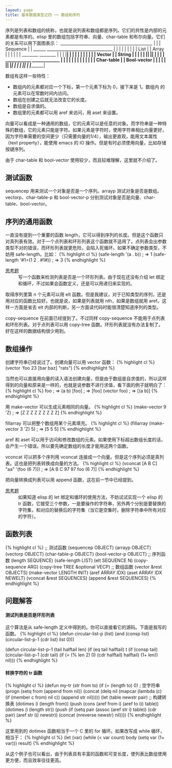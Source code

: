 ```yaml
---
layout: page
title: 基本数据类型之四 ── 数组和序列
---
```


序列是列表和数组的统称，也就是说列表和数组都是序列。它们的共性是内部的元素都是有序的。elisp 里的数组包括字符串、向量、char-table 和布尔向量。它们的关系可以用下面图表示：
               _____________________________________________
              |                                             |
              |          Sequence                           |
              |  ______   ________________________________  |
              | |      | |                                | |
              | | List | |             Array              | |
              | |      | |    ________       ________     | |
              | |______| |   |        |     |        |    | |
              |          |   | Vector |     | String |    | |
              |          |   |________|     |________|    | |
              |          |  ____________   _____________  | |
              |          | |            | |             | | |
              |          | | Char-table | | Bool-vector | | |
              |          | |____________| |_____________| | |
              |          |________________________________| |
              |_____________________________________________|

数组有这样一些特性：

 - 数组内的元素都对应一个下标，第一个元素下标为 0，接下来是 1。数组内
 的元素可以在常数时间内访问。
 - 数组在创建之后就无法改变它的长度。
 - 数组是自求值的。
 - 数组里的元素都可以用 aref 来访问，用 aset 来设置。

向量可以看成是一种通用的数组，它的元素可以是任意的对象。而字符串是一种特殊的数组，它的元素只能是字符。如果元素是字符时，使用字符串相比向量更好，因为字符串需要的空间更少（只需要向量的1/4），输出更直观，能用文本属性（text property），能使用 emacs 的 IO 操作。但是有时必须使用向量，比如存储按键序列。

由于 char-table 和 bool-vector 使用较少，而且较难理解，这里就不介绍了。

## 测试函数 ##

sequencep 用来测试一个对象是否是一个序列。arrayp 测试对象是否是数组。vectorp、char-table-p 和 bool-vector-p 分别测试对象是否是向量、char-table、bool-vector。

## 序列的通用函数 ##

一直没有提到一个重要的函数 length，它可以得到序列的长度。但是这个函数只对真列表有效。对于一个点列表和环形列表这个函数就不适用了。点列表会出参数类型不对的错误，而环形列表就更危险，会陷入死循环。如果不确定参数类型，不妨用 safe-length。比如：
{% highlight cl %}
(safe-length '(a . b))                  ; => 1
(safe-length '#1=(1 2 . #1#))           ; => 3
{% endhighlight %}

<dl>
<dt><a href="#answer-cirlistp">思考题</a></dt>
<dd>
  写一个函数来检测列表是否是一个环形列表。由于现在还没有介绍 let 绑定和循环，不过如果会函数定义，还是可以用递归来实现的。
</dd>
</dl>

取得序列里第 n 个元素可以用 elt 函数。但是我建议，对于已知类型的序列，还是用对应的函数比较好。也就是说，如果是列表就用 nth，如果是数组就用 aref。这样一方面是省去 elt 内部的判断，另一方面读代码时能很清楚知道序列的类型。

copy-sequence 在前面已经提到了。不过同样 copy-sequence 不能用于点列表和环形列表。对于点列表可以用 copy-tree 函数。环形列表就没有办法复制了。
好在这样的数据结构很少用到。

## 数组操作 ##

创建字符串已经说过了。创建向量可以用 vector 函数：
{% highlight cl %}
(vector 'foo 23 [bar baz] "rats")
{% endhighlight %}

当然也可以直接用向量的读入语法创建向量，但是由于数组是自求值的，所以这样得到的向量和原来是一样的，也就是说参数不进行求值，看下面的例子就明白了：
{% highlight cl %}
foo                                     ; => (a b)
[foo]                                   ; => [foo]
(vector foo)                            ; => [(a b)]
{% endhighlight %}

用 make-vector 可以生成元素相同的向量。
{% highlight cl %}
(make-vector 9 'Z)                      ; => [Z Z Z Z Z Z Z Z Z]
{% endhighlight %}

fillarray 可以把整个数组用某个元素填充。
{% highlight cl %}
(fillarray (make-vector 3 'Z) 5)        ; => [5 5 5]
{% endhighlight %}

aref 和 aset 可以用于访问和修改数组的元素。如果使用下标超出数组长度的话，会产生一个错误。所以要先确定数组的长度才能用这两个函数。

vconcat 可以把多个序列用 vconcat 连接成一个向量。但是这个序列必须是真列表。这也是把列表转换成向量的方法。
{% highlight cl %}
(vconcat [A B C] "aa" '(foo (6 7)))     ; => [A B C 97 97 foo (6 7)]
{% endhighlight %}

把向量转换成列表可以用 append 函数，这在前一节中已经提到。

<dl>
<dt><a href="#answer-tr">思考题</a></dt>
<dd>
  如果知道 elisp 的 let 绑定和循环的使用方法，不妨试试实现一个 elisp 的 tr 函数，它接受三个参数，一是要操作的字符串，另外两个分别是要替换的字符集，和对应的替换后的字符集（当它是空集时，删除字符串中所有对应的字符）。
  </dd>
</dl>

## 函数列表 ##
{% highlight cl %}
;; 测试函数
(sequencep OBJECT)
(arrayp OBJECT)
(vectorp OBJECT)
(char-table-p OBJECT)
(bool-vector-p OBJECT)
;; 序列函数
(length SEQUENCE)
(safe-length LIST)
(elt SEQUENCE N)
(copy-sequence ARG)
(copy-tree TREE &optional VECP)
;; 数组函数
(vector &rest OBJECTS)
(make-vector LENGTH INIT)
(aref ARRAY IDX)
(aset ARRAY IDX NEWELT)
(vconcat &rest SEQUENCES)
(append &rest SEQUENCES)
{% endhighlight %}

## 问题解答 ##

<a name="answer-cirlistp"></a>
#### 测试列表是否是环形列表 ####
这个算法是从 safe-length 定义中得到的。你可以直接看它的源码。下面是我写的函数。
{% highlight cl %}
(defun circular-list-p (list)
  (and (consp list)
       (circular-list-p-1 (cdr list) list 0)))

(defun circular-list-p-1 (tail halftail len)
  (if (eq tail halftail)
      t
    (if (consp tail)
        (circular-list-p-1 (cdr tail)
                           (if (= (% len 2) 0)
                               (cdr halftail)
                             halftail)
                           (1+ len))
      nil)))
{% endhighlight %}

<a name="answer-tr"></a>
#### 转换字符的 tr 函数 ####
{% highlight cl %}
(defun my-tr (str from to)
  (if (= (length to) 0)                 ; 空字符串
      (progn
        (setq from (append from nil))
        (concat
         (delq nil
               (mapcar (lambda (c)
                         (if (member c from)
                             nil c))
                       (append str nil)))))
    (let (table newstr pair)
      ;; 构建转换表
      (dotimes (i (length from))
        (push (cons (aref from i) (aref to i)) table))
      (dotimes (i (length str))
        (push
         (if (setq pair (assoc (aref str i) table))
             (cdr pair)
           (aref str i))
         newstr))
      (concat (nreverse newstr) nil))))
{% endhighlight %}

这里用到的 dotimes 函数相当于一个 C 里的 for 循环。如果改写成 while 循环，相当于：
{% highlight cl %}
(let (var)
  (while (< var count)
    body
    (setq var (1+ var)))
  result)
{% endhighlight %}

从这个例子也可以看出，由于列表具有丰富的函数和可变长度，使列表比数组使用更方便，而且效率往往更高。


